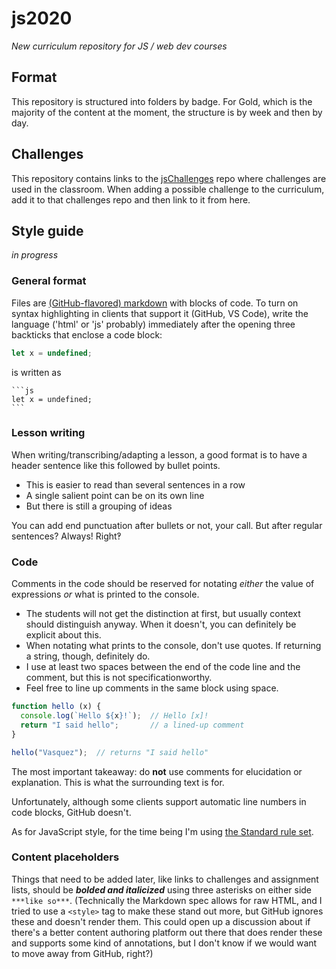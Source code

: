# js2020

*New curriculum repository for JS / web dev courses*


## Format

This repository is structured into folders by badge. For Gold, which is the majority of the content at the moment, the structure is by week and then by day.



## Challenges

This repository contains links to the [jsChallenges](https://github.com/ElevenfiftyAcademy/jsChallenges) repo where challenges are used in the classroom. When adding a possible challenge to the curriculum, add it to that challenges repo and then link to it from here.



## Style guide

*in progress*

### General format

Files are [(GitHub-flavored) markdown](https://github.github.com/gfm/) with blocks of code. To turn on syntax highlighting in clients that support it (GitHub, VS Code), write the language ('html' or 'js' probably) immediately after the opening three backticks that enclose a code block:

```js
let x = undefined;
```

is written as

````
```js
let x = undefined;
```
````

### Lesson writing

When writing/transcribing/adapting a lesson, a good format is to have a header sentence like this followed by bullet points.
- This is easier to read than several sentences in a row
- A single salient point can be on its own line
- But there is still a grouping of ideas

You can add end punctuation after bullets or not, your call. But after regular sentences? Always! Right‽



### Code

Comments in the code should be reserved for notating *either* the value of expressions *or* what is printed to the console.
- The students will not get the distinction at first, but usually context should distinguish anyway. When it doesn't, you can definitely be explicit about this.
- When notating what prints to the console, don't use quotes. If returning a string, though, definitely do.
- I use at least two spaces between the end of the code line and the comment, but this is not specificationworthy.
- Feel free to line up comments in the same block using space.

```js
function hello (x) {
  console.log(`Hello ${x}!`);  // Hello [x]!
  return "I said hello";       // a lined-up comment
}

hello("Vasquez");  // returns "I said hello"
```

The most important takeaway: do **not** use comments for elucidation or explanation.
This is what the surrounding text is for.

Unfortunately, although some clients support automatic line numbers in code blocks, GitHub doesn't.

As for JavaScript style, for the time being I'm using [the Standard rule set](https://standardjs.com/rules-en.html).



### Content placeholders

Things that need to be added later, like links to challenges and assignment lists, should be ***bolded and italicized*** using three asterisks on either side `***like so***`.
(Technically the Markdown spec allows for raw HTML, and I tried to use a `<style>` tag to make these stand out more, but GitHub ignores these and doesn't render them. This could open up a discussion about if there's a better content authoring platform out there that does render these and supports some kind of annotations, but I don't know if we would want to move away from GitHub, right?)


